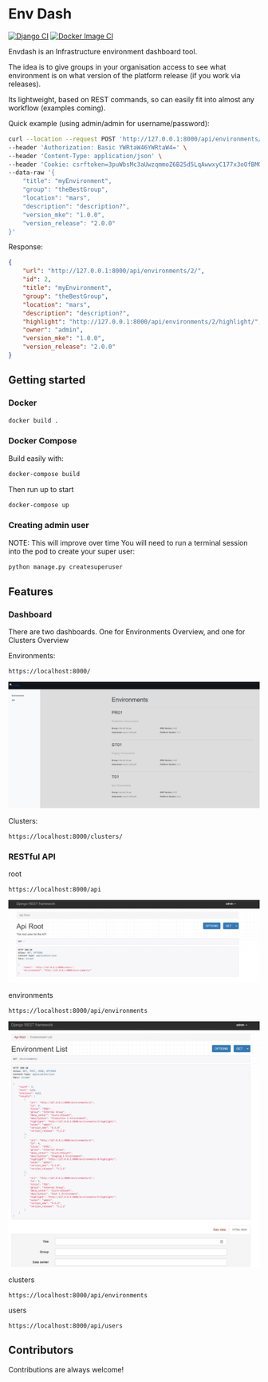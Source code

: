 # Env Dash

[![Django CI](https://github.com/DanielMabbett/envdash/actions/workflows/django.yml/badge.svg)](https://github.com/DanielMabbett/envdash/actions/workflows/django.yml)
[![Docker Image CI](https://github.com/DanielMabbett/envdash/actions/workflows/docker-image.yml/badge.svg)](https://github.com/DanielMabbett/envdash/actions/workflows/docker-image.yml)

Envdash is an Infrastructure environment dashboard tool. 

The idea is to give groups in your organisation access to see what environment is on what version of the platform release (if you work via releases).

Its lightweight, based on REST commands, so can easily fit into almost any workflow (examples coming).

Quick example (using admin/admin for username/password): 
```bash
curl --location --request POST 'http://127.0.0.1:8000/api/environments/' \
--header 'Authorization: Basic YWRtaW46YWRtaW4=' \
--header 'Content-Type: application/json' \
--header 'Cookie: csrftoken=3puWbsMc3aUwzqmmoZ6B25d5LqAwwxyC177x3oOfBM0LHwyFcjij7AAIAaU3vDR3' \
--data-raw '{
    "title": "myEnvironment",
    "group": "theBestGroup",
    "location": "mars",
    "description": "description?",
    "version_mke": "1.0.0",
    "version_release": "2.0.0"
}'
```

Response:
```json
{
    "url": "http://127.0.0.1:8000/api/environments/2/",
    "id": 2,
    "title": "myEnvironment",
    "group": "theBestGroup",
    "location": "mars",
    "description": "description?",
    "highlight": "http://127.0.0.1:8000/api/environments/2/highlight/",
    "owner": "admin",
    "version_mke": "1.0.0",
    "version_release": "2.0.0"
}
```

## Getting started 

### Docker

```sh
docker build . 
```

### Docker Compose 

Build easily with:
```sh
docker-compose build
```

Then run up to start
```sh
docker-compose up
```

### Creating admin user

NOTE: This will improve over time
You will need to run a terminal session into the pod to create your super user:

```bash
python manage.py createsuperuser
```

## Features 

### Dashboard

There are two dashboards. One for Environments Overview, and one for Clusters Overview

Environments:
```
https://localhost:8000/
```
![alt text](img/dashboard.png)

Clusters:
```
https://localhost:8000/clusters/
```

### RESTful API 

root
```
https://localhost:8000/api
```
![alt text](img/api-root.png)

environments
```
https://localhost:8000/api/environments
```
![alt text](img/api-environments.png)

clusters
```
https://localhost:8000/api/environments
```

users
```
https://localhost:8000/api/users
```

## Contributors

Contributions are always welcome!
